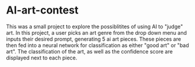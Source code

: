 # AI-art-contest
This was a small project to explore the possiblitites of using AI to "judge" art. In this project, a user picks an art genre from the drop down menu and inputs their desired prompt, generating 5 ai art pieces. These pieces are then fed into a neural network for classification as either "good art" or "bad art". The classification of the art, as well as the confidence score are displayed next to each piece.
